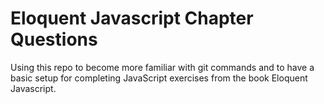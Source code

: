 # Eloquent Javascript Chapter Questions

Using this repo to become more familiar with git commands and to have a basic setup for completing JavaScript exercises from the book Eloquent Javascript.
